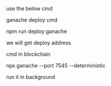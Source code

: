 use the below cmd

ganache deploy cmd

npm run deploy:ganache

we will get deploy address

cmd in blockchain

npx ganache --port 7545 --deterministic  

run it in background
```

